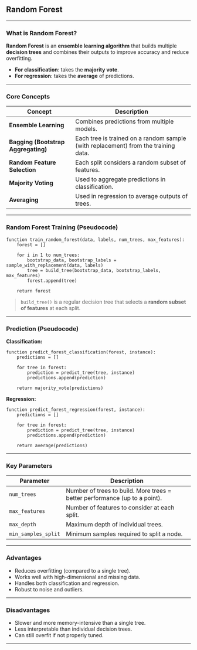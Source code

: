 ## **Random Forest**

---

### **What is Random Forest?**

**Random Forest** is an **ensemble learning algorithm** that builds multiple **decision trees** and combines their outputs to improve accuracy and reduce overfitting.

* **For classification**: takes the **majority vote**.
* **For regression**: takes the **average** of predictions.

---

### **Core Concepts**

| Concept                             | Description                                                                        |
| ----------------------------------- | ---------------------------------------------------------------------------------- |
| **Ensemble Learning**               | Combines predictions from multiple models.                                         |
| **Bagging (Bootstrap Aggregating)** | Each tree is trained on a random sample (with replacement) from the training data. |
| **Random Feature Selection**        | Each split considers a random subset of features.                                  |
| **Majority Voting**                 | Used to aggregate predictions in classification.                                   |
| **Averaging**                       | Used in regression to average outputs of trees.                                    |

---

### **Random Forest Training (Pseudocode)**

```pseudocode
function train_random_forest(data, labels, num_trees, max_features):
    forest = []

    for i in 1 to num_trees:
        bootstrap_data, bootstrap_labels = sample_with_replacement(data, labels)
        tree = build_tree(bootstrap_data, bootstrap_labels, max_features)
        forest.append(tree)

    return forest
```

> `build_tree()` is a regular decision tree that selects a **random subset of features** at each split.

---

### **Prediction (Pseudocode)**

**Classification:**

```pseudocode
function predict_forest_classification(forest, instance):
    predictions = []

    for tree in forest:
        prediction = predict_tree(tree, instance)
        predictions.append(prediction)

    return majority_vote(predictions)
```

**Regression:**

```pseudocode
function predict_forest_regression(forest, instance):
    predictions = []

    for tree in forest:
        prediction = predict_tree(tree, instance)
        predictions.append(prediction)

    return average(predictions)
```

---

### **Key Parameters**

| Parameter           | Description                                                                |
| ------------------- | -------------------------------------------------------------------------- |
| `num_trees`         | Number of trees to build. More trees = better performance (up to a point). |
| `max_features`      | Number of features to consider at each split.                              |
| `max_depth`         | Maximum depth of individual trees.                                         |
| `min_samples_split` | Minimum samples required to split a node.                                  |

---

### **Advantages**

* Reduces overfitting (compared to a single tree).
* Works well with high-dimensional and missing data.
* Handles both classification and regression.
* Robust to noise and outliers.

---

### **Disadvantages**

* Slower and more memory-intensive than a single tree.
* Less interpretable than individual decision trees.
* Can still overfit if not properly tuned.

---
